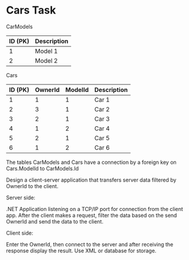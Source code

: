 # Cars Task

CarModels

| ID (PK)       | Description   |
| ----------- | ------------ |
| 1             | Model 1       |
| 2             | Model 2       |

Cars

| ID (PK)       | OwnerId       | ModelId  | Description  |
| ----------- | ------------- | ------- | ----------- |
| 1             | 1             | 1        | Car 1        |
| 2             | 3             | 1        | Car 2        |
| 3             | 2             | 1        | Car 3        |
| 4             | 1             | 2        | Car 4        |
| 5             | 2             | 1        | Car 5        |
| 6             | 1             | 2        | Car 6        |

The tables CarModels and Cars have a connection by a foreign key on Cars.ModelId to CarModels.Id

Design a client-server application that transfers server data filtered by OwnerId to the client.

Server side:

.NET Application listening on a TCP/IP port for connection from the client app. After the client makes a request, filter the data based on the send OwnerId and send the data to the client.

Client side:

Enter the OwnerId, then connect to the server and after receiving the response display the result.
Use XML or database for storage.